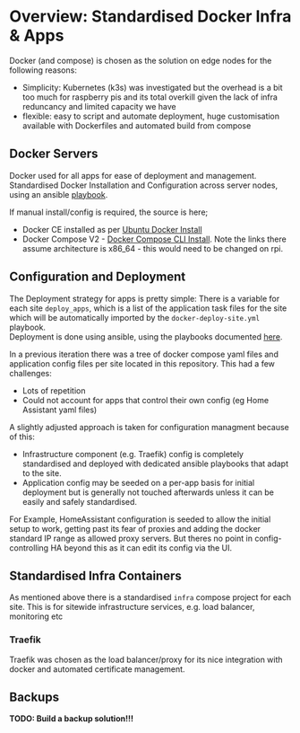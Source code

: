 # Overview: Standardised Docker Infra & Apps

Docker (and compose) is chosen as the solution on edge nodes for the following reasons:

* Simplicity: Kubernetes (k3s) was investigated but the overhead is a bit too much for raspberry
  pis and its total overkill given the lack of infra reduncancy and limited capacity we have
* flexible: easy to script and automate deployment, huge customisation available with Dockerfiles and automated build from compose

## Docker Servers

Docker used for all apps for ease of deployment and management. Standardised Docker Installation and
Configuration across server nodes, using an ansible [playbook](../ansible/README.md#docker-servers).

If manual install/config is required, the source is here;

* Docker CE installed as per [Ubuntu Docker Install](https://docs.docker.com/engine/install/ubuntu/)
* Docker Compose V2 - [Docker Compose CLI Install](https://docs.docker.com/compose/cli-command/#install-on-linux).
Note the links there assume architecture is x86_64 - this would need to be changed on rpi.

## Configuration and Deployment

The Deployment strategy for apps is pretty simple: There is a variable for each site `deploy_apps`,
which is a list of the application task files for the site which will be automatically imported
by the `docker-deploy-site.yml` playbook.  
Deployment is done using ansible, using the playbooks documented [here](../ansible/README.md).

In a previous iteration there was a tree of docker compose yaml files and application config files per
site located in this repository. This had a few challenges:

* Lots of repetition
* Could not account for apps that control their own config (eg Home Assistant yaml files)

A slightly adjusted approach is taken for configuration managment because of this:

* Infrastructure component (e.g. Traefik) config is completely standardised and deployed with
  dedicated ansible playbooks that adapt to the site.
* Application config may be seeded on a per-app basis for initial deployment but is generally not touched afterwards unless it can be easily and safely standardised.

For Example, HomeAssistant configuration is seeded to allow the initial setup to work, getting past its fear of proxies and adding the docker standard IP range as allowed proxy servers. But theres no point in config-controlling HA beyond this as it can edit its config via the UI.

## Standardised Infra Containers

As mentioned above there is a standardised `infra` compose project for each site.
This is for sitewide infrastructure services, e.g. load balancer, monitoring etc

### Traefik

Traefik was chosen as the load balancer/proxy for its nice integration with docker and automated
certificate management.

## Backups

**TODO: Build a backup solution!!!**
